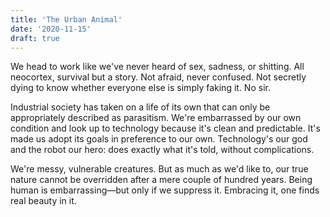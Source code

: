 ```yaml
---
title: 'The Urban Animal'
date: '2020-11-15'
draft: true
---
```


We head to work like we've never heard of sex, sadness, or shitting. All neocortex, survival but a story. Not afraid, never confused. Not secretly dying to know whether everyone else is simply faking it. No sir.

Industrial society has taken on a life of its own that can only be appropriately described as parasitism. We're embarrassed by our own condition and look up to technology because it's clean and predictable. It's made us adopt its goals in preference to our own. Technology's our god and the robot our hero: does exactly what it's told, without complications.

We're messy, vulnerable creatures. But as much as we'd like to, our true nature cannot be overridden after a mere couple of hundred years. Being human is embarrassing—but only if we suppress it. Embracing it, one finds real beauty in it.
